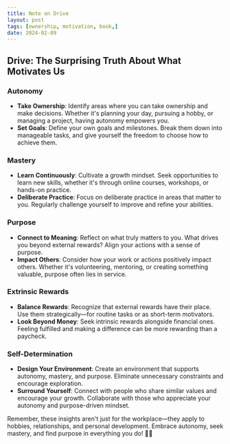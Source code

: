 ```yaml
---
title: Note on Drive  
layout: post
tags: [ownership, motivation, book,]
date: 2024-02-09
---
```


## Drive: The Surprising Truth About What Motivates Us

### Autonomy
- **Take Ownership**: Identify areas where you can take ownership and make decisions. Whether it's planning your day, pursuing a hobby, or managing a project, having autonomy empowers you.
- **Set Goals**: Define your own goals and milestones. Break them down into manageable tasks, and give yourself the freedom to choose how to achieve them.

### Mastery
- **Learn Continuously**: Cultivate a growth mindset. Seek opportunities to learn new skills, whether it's through online courses, workshops, or hands-on practice.
- **Deliberate Practice**: Focus on deliberate practice in areas that matter to you. Regularly challenge yourself to improve and refine your abilities.

### Purpose
- **Connect to Meaning**: Reflect on what truly matters to you. What drives you beyond external rewards? Align your actions with a sense of purpose.
- **Impact Others**: Consider how your work or actions positively impact others. Whether it's volunteering, mentoring, or creating something valuable, purpose often lies in service.

### Extrinsic Rewards
- **Balance Rewards**: Recognize that external rewards have their place. Use them strategically—for routine tasks or as short-term motivators.
- **Look Beyond Money**: Seek intrinsic rewards alongside financial ones. Feeling fulfilled and making a difference can be more rewarding than a paycheck.

### Self-Determination
- **Design Your Environment**: Create an environment that supports autonomy, mastery, and purpose. Eliminate unnecessary constraints and encourage exploration.
- **Surround Yourself**: Connect with people who share similar values and encourage your growth. Collaborate with those who appreciate your autonomy and purpose-driven mindset.

Remember, these insights aren't just for the workplace—they apply to hobbies, relationships, and personal development. Embrace autonomy, seek mastery, and find purpose in everything you do! 🌟🚀